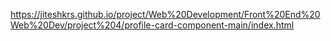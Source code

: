 https://jiteshkrs.github.io/project/Web%20Development/Front%20End%20Web%20Dev/project%204/profile-card-component-main/index.html
